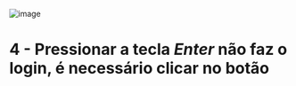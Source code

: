 



![image](https://github.com/Rafael-Nunes-Silva/bertoti/assets/76886825/6955aa1e-71ac-4e12-ba30-e0ccadd6d6f1)
# 4 - Pressionar a tecla *Enter* não faz o login, é necessário clicar no botão
